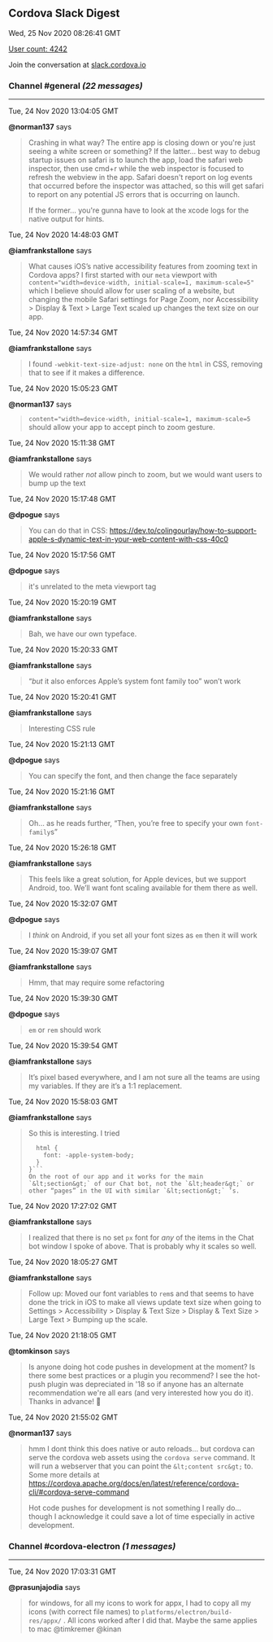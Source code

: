 ## Cordova Slack Digest
Wed, 25 Nov 2020 08:26:41 GMT

[User count: 4242](https://cordova.slack.com/)


Join the conversation at [slack.cordova.io](http://slack.cordova.io/)

### __Channel #general__ _(22 messages)_
---

Tue, 24 Nov 2020 13:04:05 GMT

__@norman137__ says 
> Crashing in what way? The entire app is closing down or you're just seeing a white screen or something? If the latter... best way to debug startup issues on safari is to launch the app, load the safari web inspector, then use cmd+r while the web inspector is focused to refresh the webview in the app. Safari doesn't report on log events that occurred before the inspector was attached, so this will get safari to report on any potential JS errors that is occurring on launch.
> 
> If the former... you're gunna have to look at the xcode logs for the native output for hints.
> 

Tue, 24 Nov 2020 14:48:03 GMT

__@iamfrankstallone__ says 
> What causes iOS’s native accessibility features from zooming text in Cordova apps? I first started with our `meta` viewport with `content="width=device-width, initial-scale=1, maximum-scale=5"` which I believe should allow for user scaling of a website, but changing the mobile Safari settings for Page Zoom, nor Accessibility &gt; Display &amp; Text &gt; Large Text scaled up changes the text size on our app.
> 

Tue, 24 Nov 2020 14:57:34 GMT

__@iamfrankstallone__ says 
> I found `-webkit-text-size-adjust: none` on the `html` in CSS, removing that to see if it makes a difference.
> 

Tue, 24 Nov 2020 15:05:23 GMT

__@norman137__ says 
> `content="width=device-width, initial-scale=1, maximum-scale=5` should allow your app to accept pinch to zoom gesture.
> 

Tue, 24 Nov 2020 15:11:38 GMT

__@iamfrankstallone__ says 
> We would rather _not_ allow pinch to zoom, but we would want users to bump up the text
> 

Tue, 24 Nov 2020 15:17:48 GMT

__@dpogue__ says 
> You can do that in CSS: <https://dev.to/colingourlay/how-to-support-apple-s-dynamic-text-in-your-web-content-with-css-40c0>
> 

Tue, 24 Nov 2020 15:17:56 GMT

__@dpogue__ says 
> it's unrelated to the meta viewport tag
> 

Tue, 24 Nov 2020 15:20:19 GMT

__@iamfrankstallone__ says 
> Bah, we have our own typeface.
> 

Tue, 24 Nov 2020 15:20:33 GMT

__@iamfrankstallone__ says 
> “*but* it also enforces Apple’s system font family too” won’t work
> 

Tue, 24 Nov 2020 15:20:41 GMT

__@iamfrankstallone__ says 
> Interesting CSS rule
> 

Tue, 24 Nov 2020 15:21:13 GMT

__@dpogue__ says 
> You can specify the font, and then change the face separately
> 

Tue, 24 Nov 2020 15:21:16 GMT

__@iamfrankstallone__ says 
> Oh… as he reads further, “Then, you’re free to specify your own `font-family`s”
> 

Tue, 24 Nov 2020 15:26:18 GMT

__@iamfrankstallone__ says 
> This feels like a great solution, for Apple devices, but we support Android, too. We’ll want font scaling available for them there as well.
> 

Tue, 24 Nov 2020 15:32:07 GMT

__@dpogue__ says 
> I _think_ on Android, if you set all your font sizes as `em` then it will work
> 

Tue, 24 Nov 2020 15:39:07 GMT

__@iamfrankstallone__ says 
> Hmm, that may require some refactoring
> 

Tue, 24 Nov 2020 15:39:30 GMT

__@dpogue__ says 
> `em` or `rem` should work
> 

Tue, 24 Nov 2020 15:39:54 GMT

__@iamfrankstallone__ says 
> It’s pixel based everywhere, and I am not sure all the teams are using my variables. If they are it’s a 1:1 replacement.
> 

Tue, 24 Nov 2020 15:58:03 GMT

__@iamfrankstallone__ says 
> So this is interesting. I tried
> ```@supports (font: -apple-system-body) {
>   html {
>     font: -apple-system-body;
>   }
> }```
> On the root of our app and it works for the main `&lt;section&gt;` of our Chat bot, not the `&lt;header&gt;` or other “pages” in the UI with similar `&lt;section&gt;` ’s.
> 

Tue, 24 Nov 2020 17:27:02 GMT

__@iamfrankstallone__ says 
> I realized that there is no set `px` font for _any_ of the items in the Chat bot window I spoke of above. That is probably why it scales so well.
> 

Tue, 24 Nov 2020 18:05:27 GMT

__@iamfrankstallone__ says 
> Follow up: Moved our font variables to `rem`s and that seems to have done the trick in iOS to make all views update text size when going to Settings &gt; Accessibility &gt; Display &amp; Text Size &gt; Display &amp; Text Size &gt; Large Text &gt; Bumping up the scale.
> 

Tue, 24 Nov 2020 21:18:05 GMT

__@tomkinson__ says 
> Is anyone doing hot code pushes in development at the moment? Is there some best practices or a plugin you recommend? I see the hot-push plugin was depreciated in '18 so if anyone has an alternate recommendation we're all ears (and very interested how you do it). Thanks in advance! 👊
> 

Tue, 24 Nov 2020 21:55:02 GMT

__@norman137__ says 
> hmm I dont think this does native or auto reloads... but cordova can serve the cordova web assets using the `cordova serve` command. It will run a webserver that you can point the `&lt;content src&gt;` to. Some more details at <https://cordova.apache.org/docs/en/latest/reference/cordova-cli/#cordova-serve-command>
> 
> Hot code pushes for development is not something I really do... though I acknowledge it could save a lot of time especially in active development.
> 

### __Channel #cordova-electron__ _(1 messages)_
---

Tue, 24 Nov 2020 17:03:31 GMT

__@prasunjajodia__ says 
> for windows, for all my icons to work for appx, I had to copy all my icons (with correct file names) to `platforms/electron/build-res/appx/` . All icons worked after I did that.
> Maybe the same applies to mac @timkremer @kinan
> 
